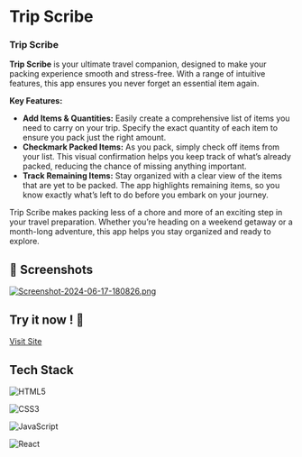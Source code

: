 
# Trip Scribe

### Trip Scribe

**Trip Scribe** is your ultimate travel companion, designed to make your packing experience smooth and stress-free. With a range of intuitive features, this app ensures you never forget an essential item again.

**Key Features:**

- **Add Items & Quantities:** Easily create a comprehensive list of items you need to carry on your trip. Specify the exact quantity of each item to ensure you pack just the right amount.
- **Checkmark Packed Items:** As you pack, simply check off items from your list. This visual confirmation helps you keep track of what’s already packed, reducing the chance of missing anything important.
- **Track Remaining Items:** Stay organized with a clear view of the items that are yet to be packed. The app highlights remaining items, so you know exactly what’s left to do before you embark on your journey.

Trip Scribe makes packing less of a chore and more of an exciting step in your travel preparation. Whether you’re heading on a weekend getaway or a month-long adventure, this app helps you stay organized and ready to explore.

## 📸 Screenshots

[![Screenshot-2024-06-17-180826.png](https://i.postimg.cc/J4pSnjZC/Screenshot-2024-06-17-180826.png)](https://postimg.cc/ppnschss)

## Try it now ! 🚀

[Visit Site](https://trip-scribe.netlify.app/)


## Tech Stack

![HTML5](https://img.shields.io/badge/html5-%23E34F26.svg?style=for-the-badge&logo=html5&logoColor=white)

![CSS3](https://img.shields.io/badge/css3-%231572B6.svg?style=for-the-badge&logo=css3&logoColor=white)

![JavaScript](https://img.shields.io/badge/javascript-%23323330.svg?style=for-the-badge&logo=javascript&logoColor=%23F7DF1E)

![React](https://img.shields.io/badge/react-%2320232a.svg?style=for-the-badge&logo=react&logoColor=%2361DAFB)
